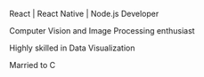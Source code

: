 
  <p>React | React Native | Node.js Developer<p/>
  <p>Computer Vision and Image Processing enthusiast<p/>
  <p>Highly skilled in Data Visualization<p/>
  <p>Married to C<p/>

